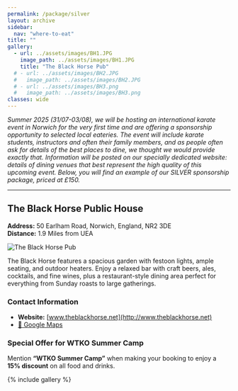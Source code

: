 ```yaml
---
permalink: /package/silver
layout: archive
sidebar:
  nav: "where-to-eat"
title: ""
gallery:
  - url: ../assets/images/BH1.JPG
    image_path: ../assets/images/BH1.JPG
    title: "The Black Horse Pub"
  # - url: ../assets/images/BH2.JPG
  #   image_path: ../assets/images/BH2.JPG
  # - url: ../assets/images/BH3.png
  #   image_path: ../assets/images/BH3.png
classes: wide
---
```

*Summer 2025 (31/07-03/08), we will be hosting an international karate event in Norwich for the very first time and are offering a sponsorship opportunity to selected local eateries. The event will include karate students, instructors and often their family members, and as people often ask for details of the best places to dine, we thought we would provide exactly that. Information will be posted on our specially dedicated website: details of dining venues that best represent the high quality of this upcoming event. 
Below, you will find an example of our SILVER sponsorship package, priced at £150.*

---
## **The Black Horse Public House**  
**Address:** 50 Earlham Road, Norwich, England, NR2 3DE  
**Distance:** 1.9 Miles from UEA  

![The Black Horse Pub](../assets/images/BlackHorse.jpeg "The Black Horse Pub")

The Black Horse features a spacious garden with festoon lights, ample seating, and outdoor heaters. Enjoy a relaxed bar with craft beers, ales, cocktails, and fine wines, plus a restaurant-style dining area perfect for everything from Sunday roasts to large gatherings.

### **Contact Information**  
- **Website:** [www.theblackhorse.net](http://www.theblackhorse.net)  
- [📍 Google Maps](https://g.co/kgs/YK9CE9v)  

### **Special Offer for WTKO Summer Camp**  
Mention **“WTKO Summer Camp”** when making your booking to enjoy a **15% discount** on all food and drinks.

{% include gallery %}
